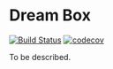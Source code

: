 # Dream Box
[![Build Status](https://travis-ci.org/docwhite/dreambox.svg?branch=master)](https://travis-ci.org/docwhite/dreambox)
[![codecov](https://codecov.io/gh/docwhite/dreambox/branch/master/graph/badge.svg)](https://codecov.io/gh/docwhite/dreambox)

To be described.
